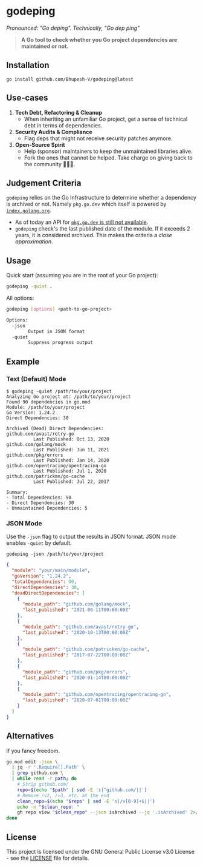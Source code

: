 # godeping

_Pronounced: "Go deping". Technically, "Go dep ping"_

> **A Go tool to check whether you Go project dependencies are maintained or not.**

## Installation

```
go install github.com/Bhupesh-V/godeping@latest
```

## Use-cases

1. **Tech Debt, Refactoring & Cleanup**
   - When inheriting an unfamiliar Go project, get a sense of technical debt in terms of dependencies.
2. **Security Audits & Compliance**
   - Flag deps that might not receive security patches anymore.
3. **Open-Source Spirit**
   - Help (sponsor) maintainers to keep the unmaintained libraries alive.
   - Fork the ones that cannot be helped. Take charge on giving back to the community 🏃🏼‍♂️.

## Judgement Criteria

`godeping` relies on the Go Infrastructure to determine whether a dependency is archived or not. Namely `pkg.go.dev` which itself is powered by [`index.golang.org`](https://index.golang.org/).

- As of today an API for [`pkg.go.dev` is still not available](https://github.com/golang/go/issues/36785).
- `godeping` check's the last published date of the module. If it exceeds 2 years, it is considered archived. This makes the criteria a _close approximation_.

## Usage

Quick start (assuming you are in the root of your Go project):

```bash
godeping -quiet .
```

All options:

```bash
godeping [options] <path-to-go-project>

Options:
  -json
        Output in JSON format
  -quiet
        Suppress progress output
```

## Example

### Text (Default) Mode

```
$ godeping -quiet /path/to/your/project
Analyzing Go project at: /path/to/your/project
Found 90 dependencies in go.mod
Module: /path/to/your/project
Go Version: 1.24.2
Direct Dependencies: 30

Archived (Dead) Direct Dependencies:
github.com/avast/retry-go
          Last Published: Oct 13, 2020
github.com/golang/mock
          Last Published: Jun 11, 2021
github.com/pkg/errors
          Last Published: Jan 14, 2020
github.com/opentracing/opentracing-go
          Last Published: Jul 1, 2020
github.com/patrickmn/go-cache
          Last Published: Jul 22, 2017

Summary:
- Total Dependencies: 90
- Direct Dependencies: 30
- Unmaintained Dependencies: 5
```

### JSON Mode

Use the `-json` flag to output the results in JSON format. JSON mode enables `-quiet` by default.

```
godeping -json /path/to/your/project
```

```json
{
  "module": "your/main/module",
  "goVersion": "1.24.2",
  "totalDependencies": 90,
  "directDependencies": 30,
  "deadDirectDependencies": [
    {
      "module_path": "github.com/golang/mock",
      "last_published": "2021-06-11T00:00:00Z"
    },
    {
      "module_path": "github.com/avast/retry-go",
      "last_published": "2020-10-13T00:00:00Z"
    },
    {
      "module_path": "github.com/patrickmn/go-cache",
      "last_published": "2017-07-22T00:00:00Z"
    },
    {
      "module_path": "github.com/pkg/errors",
      "last_published": "2020-01-14T00:00:00Z"
    },
    {
      "module_path": "github.com/opentracing/opentracing-go",
      "last_published": "2020-07-01T00:00:00Z"
    }
  ]
}
```

## Alternatives

If you fancy freedom.

```bash
go mod edit -json \
  | jq -r '.Require[].Path' \
  | grep github.com \
  | while read -r path; do
    # Strip github.com/
    repo=$(echo "$path" | sed -E 's|^github.com/||')
    # Remove /v2, /v3, etc. at the end
    clean_repo=$(echo "$repo" | sed -E 's|/v[0-9]+$||')
    echo -n "$clean_repo: "
    gh repo view "$clean_repo" --json isArchived --jq '.isArchived' 2>/dev/null || echo "not found"
done
```

## License

This project is licensed under the GNU General Public License v3.0 License - see the [LICENSE](LICENSE) file for details.

